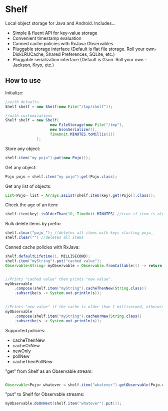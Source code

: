 # Shelf
Local object storage for Java and Android.  Includes...

- Simple & fluent API for key-value storage
- Convenient timestamp evaluation
- Canned cache policies with RxJava Observables
- Pluggable storage interface (Default is flat file storage. Roll your own- DiskLRUCache, Shared Preferences, SQLite,  etc.)
- Pluggable serialization interface (Default is Gson.  Roll your own - Jackson, Kryo, etc.)
 


## How to use
Initialize:

```java
//with defaults
Shelf shelf = new Shelf(new File("/tmp/shelf"));

//with customizations
Shelf shelf = new Shelf(
                    new FileStorage(new File("/tmp"), 
                    new GsonSerializer(), 
                    TimeUnit.MINUTES.toMillis(1))
              );
```

Store any object:
```java
shelf.item("my pojo").put(new Pojo());
```
Get any object:
```java
Pojo pojo = shelf.item("my pojo").get(Pojo.class);
```

Get any list of objects:
```java
List<Pojo> list = Arrays.asList(shelf.item(key).get(Pojo[].class));
```

Check the age of an item:
```java
shelf.item(key).isOlderThan(10, TimeUnit.MINUTES) //true if item is older than 10 min or does not exist, false otherwise
```


Bulk delete items by prefix:
```java
shelf.clear("pojo_"); //deletes all items with keys starting pojo_
shelf.clear("") //deletes all items
```



Canned cache policies with RxJava:
```java
shelf.defaultLifetime(1, MILLISECOND);
shelf.item("myString").put("cached value");
Observable<String> myObservable = Observable.fromCallable(() -> return "new value");


//Prints "cached value" then prints "new value".
myObservable
    .compose(shelf.item("myString").cacheThenNew(String.class))
    .subscribe(s -> System.out.println(s));
     

//Prints "new value" if the cache is older than 1 millisecond, otherwise it prints "cached value".
myObservable
    .compose(shelf.item("myString").cacheOrNew(String.class))
    .subscribe(s -> System.out.println(s));     
```

Supported policies:
- cacheThenNew
- cacheOrNew
- newOnly
- pollNew
- cacheThenPollNew

"get" from Shelf as an Observable stream: 
```java

Observable<Pojo> whatever = shelf.item("whatever").getObservable(Pojo.class);
```

"put" to Shelf for Observable streams:
```java
myObservable.doOnNext(shelf.item("whatever").put());

```